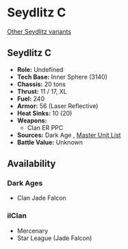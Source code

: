 # Seydlitz C 

[Other Seydlitz variants](../seydlitz.md) 

## Seydlitz C 

- **Role:** Undefined 
- **Tech Base:** Inner Sphere (3140) 
- **Chassis:** 20 tons 
- **Thrust:** 11 / 17, XL 
- **Fuel:** 240 
- **Armor:** 56 (Laser Reflective) 
- **Heat Sinks:** 10 (20) 
- **Weapons:** 
  - Clan ER PPC 
- **Sources:** Dark Age , [Master Unit List](http://masterunitlist.info/Unit/Details/8014) 
- **Battle Value:** Unknown 

## Availability 

### Dark Ages 

- Clan Jade Falcon 

### ilClan 

- Mercenary 
- Star League (Jade Falcon) 

